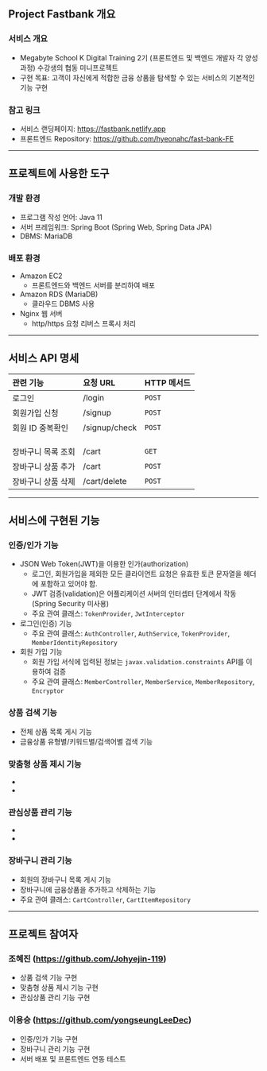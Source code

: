 ## Project Fastbank 개요

### 서비스 개요
- Megabyte School K Digital Training 2기 (프론트엔드 및 백엔드 개발자 각 양성과정) 수강생의 협동 미니프로젝트
- 구현 목표: 고객이 자신에게 적합한 금융 상품을 탐색할 수 있는 서비스의 기본적인 기능 구현

### 참고 링크
- 서비스 랜딩페이지: https://fastbank.netlify.app 
- 프론트엔드 Repository: https://github.com/hyeonahc/fast-bank-FE 


** **


## 프로젝트에 사용한 도구

### 개발 환경
- 프로그램 작성 언어: Java 11
- 서버 프레임워크: Spring Boot (Spring Web, Spring Data JPA)
- DBMS: MariaDB

### 배포 환경
- Amazon EC2
  - 프론트엔드와 백엔드 서버를 분리하여 배포
- Amazon RDS (MariaDB)
  - 클라우드 DBMS 사용
- Nginx 웹 서버
  - http/https 요청 리버스 프록시 처리


** **


## 서비스 API 명세

| 관련 기능    | 요청 URL        | HTTP 메서드     | 
| :----------- | :------------ | :------------ | 
| 로그인 | /login | `POST` |         
| 회원가입 신청 | /signup | `POST` |          
| 회원 ID 중복확인 | /signup/check | `POST` |              
|    |     |       |             
|    |     |       |               
|    |     |       |                    
| 장바구니 목록 조회 | /cart | `GET` |             
| 장바구니 상품 추가 | /cart | `POST` |   
| 장바구니 상품 삭제 | /cart/delete | `POST` |            


** **


## 서비스에 구현된 기능

### 인증/인가 기능
- JSON Web Token(JWT)을 이용한 인가(authorization)
  - 로그인, 회원가입을 제외한 모든 클라이언트 요청은 유효한 토큰 문자열을 헤더에 포함하고 있어야 함.
  - JWT 검증(validation)은 어플리케이션 서버의 인터셉터 단계에서 작동 (Spring Security 미사용)
  - 주요 관여 클래스: `TokenProvider`, `JwtInterceptor`
- 로그인(인증) 기능
  - 주요 관여 클래스: `AuthController`, `AuthService`, `TokenProvider`, `MemberIdentityRepository`
- 회원 가입 기능
  - 회원 가입 서식에 입력된 정보는 `javax.validation.constraints` API를 이용하여 검증
  - 주요 관여 클래스: `MemberController`, `MemberService`, `MemberRepository`, `Encryptor`



### 상품 검색 기능
- 전체 상품 목록 게시 기능
- 금융상품 유형별/키워드별/검색어별 검색 기능

### 맞춤형 상품 제시 기능
- 
- 

### 관심상품 관리 기능
- 
- 

### 장바구니 관리 기능
- 회원의 장바구니 목록 게시 기능
- 장바구니에 금융상품을 추가하고 삭제하는 기능
- 주요 관여 클래스: `CartController`, `CartItemRepository`



** **


## 프로젝트 참여자

### 조혜진 (https://github.com/Johyejin-119)
  - 상품 검색 기능 구현
  - 맞춤형 상품 제시 기능 구현
  - 관심상품 관리 기능 구현
### 이용승 (https://github.com/yongseungLeeDec)
  - 인증/인가 기능 구현
  - 장바구니 관리 기능 구현
  - 서버 배포 및 프론트엔드 연동 테스트
